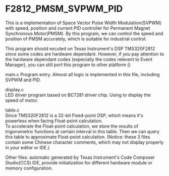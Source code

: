 F2812_PMSM_SVPWM_PID
====================

This is a implementation of Space Vector Pulse Width Modulation(SVPWM) with speed, position and current PID controller for Permanent Magnet Synchronous Motor(PMSM).
By this program, we can control the speed and position of PMSM accurately, which is suitable for industrial control.

This program should excuted on Texas Instrument's DSP TMS320F2812 since some codes are hardware dependant. 
However, if you pay attention to the hardware dependant codes (especially the codes relevent to Event Manager), you can still port this program to other platform ()

main.c
Program entry. Almost all logic is implemented in this file, including SVPWM and PID.

display.c                                     
LED driver program based on BC7281 driver chip. Using to display the speed of motor. 

table.c                                                                 
Since TMS320F2812 is a 32-bit Fixed-point DSP, which means it's powerless when facing Float-point calculation.        
To accelerate the Float-point calculation, we store the results of trigonometric functions at certain interval in this table. Then we can query this table to approximate Float-point calculation.
(Notice: these 3 files contain some Chinese character comments, which may not display properly in your editor or IDE.)                  

Other files: automatic generated by Texas Instrument's Code Composer Studio(CCS) IDE, provide initialization for different hardware module or memory configuration.
